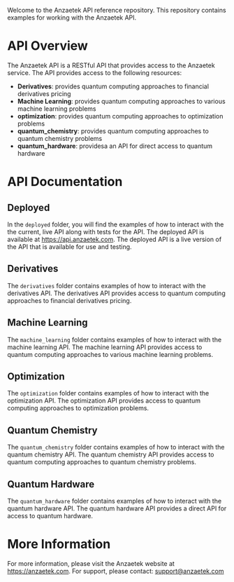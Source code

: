 Welcome to the Anzaetek API reference repository.  This repository contains examples for working with the Anzaetek API.  

# API Overview
The Anzaetek API is a RESTful API that provides access to the Anzaetek service.  The API provides access to the following resources:
- **Derivatives**: provides quantum computing approaches to financial derivatives pricing
- **Machine Learning**: provides quantum computing approaches to various machine learning problems
- **optimization**: provides quantum computing approaches to optimization problems
- **quantum_chemistry**: provides quantum computing approaches to quantum chemistry problems
- **quantum_hardware**: providesa an API for direct access to quantum hardware

# API Documentation

## Deployed
In the `deployed` folder, you will find the examples of how to interact with the the current, live API along with tests for the API.  The deployed API is available at https://api.anzaetek.com.  The deployed API is a live version of the API that is available for use and testing.

## Derivatives
The `derivatives` folder contains examples of how to interact with the derivatives API.  The derivatives API provides access to quantum computing approaches to financial derivatives pricing.

## Machine Learning
The `machine_learning` folder contains examples of how to interact with the machine learning API.  The machine learning API provides access to quantum computing approaches to various machine learning problems.

## Optimization
The `optimization` folder contains examples of how to interact with the optimization API.  The optimization API provides access to quantum computing approaches to optimization problems.

## Quantum Chemistry
The `quantum_chemistry` folder contains examples of how to interact with the quantum chemistry API.  The quantum chemistry API provides access to quantum computing approaches to quantum chemistry problems.

## Quantum Hardware
The `quantum_hardware` folder contains examples of how to interact with the quantum hardware API.  The quantum hardware API provides a direct API for access to quantum hardware.

# More Information
For more information, please visit the Anzaetek website at https://anzaetek.com.  For support, please contact: support@anzaetek.com
